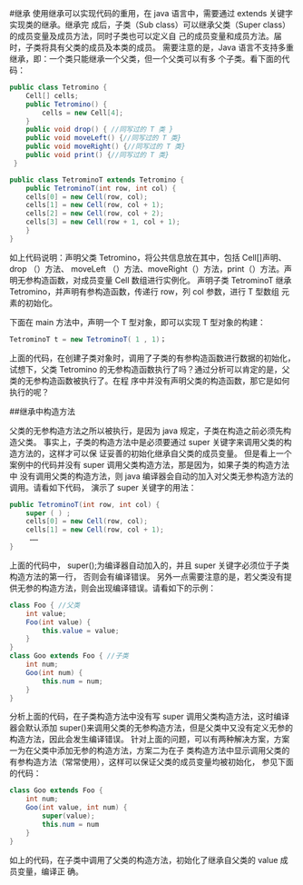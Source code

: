 #继承
使用继承可以实现代码的重用，在 java 语言中，需要通过 extends 关键字实现类的继承。继承完成后，子类（Sub class）可以继承父类（Super class）的成员变量及成员方法，同时子类也可以定义自己的成员变量和成员方法。届时，子类将具有父类的成员及本类的成员。需要注意的是，Java 语言不支持多重继承，即：一个类只能继承一个父类，但一个父类可以有多个子类。看下面的代码：
```java
public class Tetromino {
    Cell[] cells;
    public Tetromino() {
        cells = new Cell[4];
    }
    public void drop() { //同写过的 T 类 }
    public void moveLeft() {//同写过的 T 类}
    public void moveRight() {//同写过的 T 类}
    public void print() {//同写过的 T 类}
 }

public class TetrominoT extends Tetromino {
    public TetrominoT(int row, int col) {
    cells[0] = new Cell(row, col);
    cells[1] = new Cell(row, col + 1);
    cells[2] = new Cell(row, col + 2);
    cells[3] = new Cell(row + 1, col + 1);
    }
}
```
如上代码说明：声明父类 Tetromino，将公共信息放在其中，包括 Cell[]声明、 drop （）方法、 moveLeft（）方法、moveRight（）方法，print（）方法。声明无参构造函数，对成员变量 Cell 数组进行实例化。声明子类 TetrominoT 继承 Tetromino，并声明有参构造函数，传递行 row，列 col 参数，进行 T 型数组元素的初始化。

下面在 main 方法中，声明一个 T 型对象，即可以实现 T 型对象的构建：
```java
TetrominoT t = new TetrominoT( 1 , 1)；
```
上面的代码，在创建子类对象时，调用了子类的有参构造函数进行数据的初始化，试想下，父类Tetromino 的无参构造函数执行了吗？通过分析可以肯定的是，父类的无参构造函数被执行了。在程序中并没有声明父类的构造函数，那它是如何执行的呢？

##继承中构造方法

父类的无参构造方法之所以被执行，是因为 java 规定，子类在构造之前必须先构造父类。事实上，子类的构造方法中是必须要通过 super 关键字来调用父类的构造方法的，这样才可以保证妥善的初始化继承自父类的成员变量。但是看上一个案例中的代码并没有 super 调用父类构造方法，那是因为，如果子类的构造方法中没有调用父类的构造方法，则 java 编译器会自动的加入对父类无参构造方法的调用。请看如下代码，演示了 super 关键字的用法：
```java
public TetrominoT(int row, int col) {
    super ( ) ;
    cells[0] = new Cell(row, col);
    cells[1] = new Cell(row, col + 1);
     ……
}
```
上面的代码中， super();为编译器自动加入的，并且 super 关键字必须位于子类构造方法的第一行，否则会有编译错误。另外一点需要注意的是，若父类没有提供无参的构造方法，则会出现编译错误。请看如下的示例：
```java
class Foo { //父类
    int value;
    Foo(int value) {
        this.value = value;
    }
}
class Goo extends Foo { //子类
    int num;
    Goo(int num) {
        this.num = num;
    }
}
```
分析上面的代码，在子类构造方法中没有写 super 调用父类构造方法，这时编译器会默认添加super()来调用父类的无参构造方法，但是父类中又没有定义无参的构造方法，因此会发生编译错误。针对上面的问题，可以有两种解决方案，方案一为在父类中添加无参的构造方法，方案二为在子类构造方法中显示调用父类的有参构造方法（常常使用），这样可以保证父类的成员变量均被初始化，参见下面的代码：

```java
class Goo extends Foo {
    int num;
    Goo(int value, int num) {
        super(value);
        this.num = num
    }
}
```
如上的代码，在子类中调用了父类的构造方法，初始化了继承自父类的 value 成员变量，编译正确。
